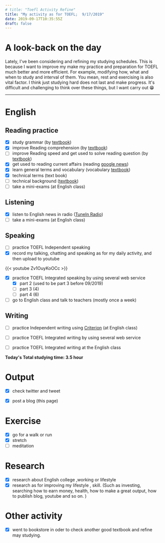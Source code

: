 ```yaml
---
# title: "Toefl Activity Refine"
title: "My activity as for TOEFL;  9/17/2019"
date: 2019-09-17T10:35:55Z
draft: false
---
```


# A look-back on the day

Lately, I've been considering and refining my studying schedules. This is because I want to improve my make my practice and preparation for TOEFL much better and more efficient. For example, modifying how, what and when to study and interval of them. You mean, rest and exercising is also vital factor. I think just studying hard does not last and make progress. It's difficult and challenging to think over these things, but I want carry out 😁













------



# English

## Reading practice

- [x] study grammar (by [textbook](https://www.amazon.co.jp/dp/4896808371/))
- [x] improve Reading  comprehension (by [textbook](https://www.amazon.co.jp/dp/4010323310/))
- [ ] improve Reading speed and get used to solve reading question (by [textbook](https://www.amazon.co.jp/dp/4862902014/))
- [x] get used to reading current affairs (reading [google news](https://news.google.com/))
- [x] learn general terms and  vocabulary (vocabulary [textbook](https://www.amazon.co.jp/dp/4866390611))
- [x] technical terms (text book)
- [ ] technical background ([textbook](https://www.amazon.co.jp/dp/B010F8HNT2/))
- [ ] take a mini-exams (at English class)

## Listening

- [x] listen to English news in radio ([TuneIn Radio](https://tunein.com))
- [ ] take a mini-exams (at English class)

## Speaking

- [ ] practice TOEFL Independent speaking
- [x] record my talking, chatting and speaking as for my daily activity, and then upload to youtube

{{< youtube Zv1OuyKoOCc >}}

- [x] practice TOEFL Integrated speaking  by using several web service
  - [x] part 2 (used to be part 3 before 09/2019)
  - [ ] part 3 (4)
  - [ ] part 4 (6)
- [ ] go to English class and talk to teachers (mostly once a week)

## Writing

- [ ] practice Independent writing using [Criterion](https://criterion.ets.org/criterion/default.aspx) (at English class)
- [ ] practice TOEFL Integrated writing by using several web service
- [ ] practice TOEFL Integrated writing at the English class



**Today's Total studying time:   3.5   hour**



# Output

- [x] check twitter and tweet
- [x] post a blog (this page)



# Exercise

- [x] go for a walk or run
- [x] stretch
- [ ] meditation

# Research

- [x] research about English college ,working or lifestyle
- [x] research as for improving my lifestyle , skill. (Such as investing, searching how to earn money, health, how to make a great output, how to publish blog, youtube and so on. )

# Other activity

- [x] went to bookstore in oder to check another good textbook and refine may studying.

